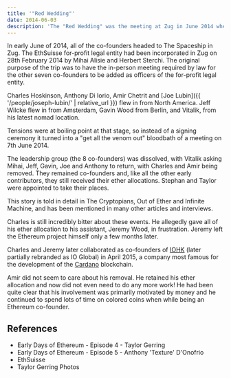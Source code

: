 ```yaml
---
title: '"Red Wedding"'
date: 2014-06-03
description: 'The "Red Wedding" was the meeting at Zug in June 2014 where Charles Hoskinson and Amir Chetrit were ejected from the project'
---
```


In early June of 2014, all of the co-founders headed to The Spaceship in Zug.  The EthSuisse for-profit legal entity had been incorporated in Zug on 28th February 2014 by Mihai Alisie and Herbert Sterchi.  The original purpose of the trip was to have the in-person meeting required by law for the other seven co-founders to be added as officers of the for-profit legal entity.

Charles Hoskinson, Anthony Di Iorio, Amir Chetrit and [Joe Lubin]({{ '/people/joseph-lubin/' | relative_url }}) flew in from North America.  Jeff Wilcke  flew in from Amsterdam, Gavin Wood from Berlin, and Vitalik, from his latest nomad location.

Tensions were at boiling point at that stage, so instead of a signing ceremony it turned into a "get all the venom out" bloodbath of a meeting on 7th June 2014.

The leadership group (the 8 co-founders) was dissolved, with Vitalik asking Mihai, Jeff, Gavin, Joe and Anthony to return, with Charles and Amir being removed.  They remained co-founders and, like all the other early contributors, they still received their ether allocations.  Stephan and Taylor were appointed to take their places.

This story is told in detail in The Cryptopians, Out of Ether and Infinite Machine, and has been mentioned in many other articles and interviews.

Charles is still incredibly bitter about these events.  He allegedly gave all of his ether allocation to his assistant, Jeremy Wood, in frustration.  Jeremy left the Ethereum project himself only a few months later.

Charles and Jeremy later collaborated as co-founders of [IOHK](https://iohk.io/) (later partially rebranded as IO Global) in April 2015, a company most famous for the development of the [Cardano](https://en.wikipedia.org/wiki/Cardano_(blockchain_platform)) blockchain.

Amir did not seem to care about his removal.  He retained his ether allocation and now did not even need to do any more work!  He had been quite clear that his involvement was primarily motivated by money and he continued to spend lots of time on colored coins when while being an Ethereum co-founder.

## References

- Early Days of Ethereum - Episode 4 - Taylor Gerring
- Early Days of Ethereum - Episode 5 - Anthony 'Texture' D'Onofrio
- EthSuisse
- Taylor Gerring Photos
